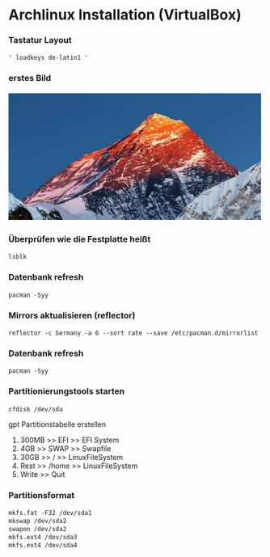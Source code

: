 # Archlinux Installation (VirtualBox)

### Tastatur Layout
	' loadkeys de-latin1 '
### erstes Bild
![Alt-Text](Bilder/Berg.png)

### Überprüfen wie die Festplatte heißt

	lsblk
### Datenbank refresh
	pacman -Syy
### Mirrors aktualisieren (reflector)
	reflector -c Germany -a 6 --sort rate --save /etc/pacman.d/mirrorlist
### Datenbank refresh
	pacman -Syy
### Partitionierungstools starten
	cfdisk /dev/sda
gpt Partitionstabelle erstellen
1. 300MB >> EFI >> EFI System
2. 4GB >> SWAP >> Swapfile
3. 30GB >> / >> LinuxFileSystem
4. Rest >> /home >> LinuxFileSystem
5. Write >> Quit
### Partitionsformat
	mkfs.fat -F32 /dev/sda1
	mkswap /dev/sda2
	swapon /dev/sda2
	mkfs.ext4 /dev/sda3
	mkfs.ext4 /dev/sda4 
